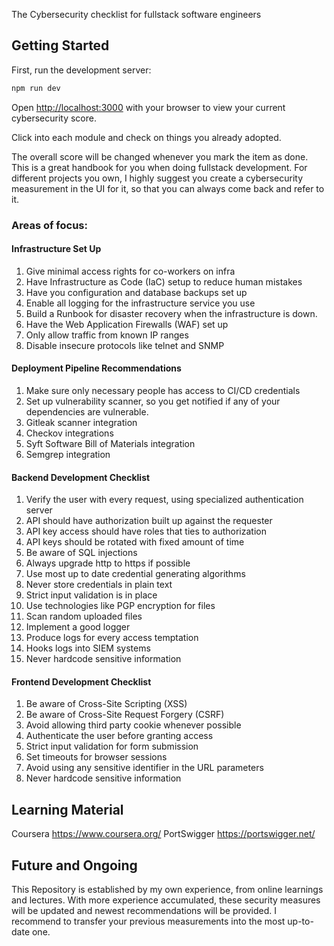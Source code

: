 The Cybersecurity checklist for fullstack software engineers

## Getting Started

First, run the development server:

```bash
npm run dev
```

Open [http://localhost:3000](http://localhost:3000) with your browser to view your current cybersecurity score.

Click into each module and check on things you already adopted.

The overall score will be changed whenever you mark the item as done. This is a great handbook for you when doing fullstack development.
For different projects you own, I highly suggest you create a cybersecurity measurement in the UI for it, so that you can always come back and refer to it.

### Areas of focus:

#### Infrastructure Set Up
1. Give minimal access rights for co-workers on infra
2. Have Infrastructure as Code (IaC) setup to reduce human mistakes
3. Have you configuration and database backups set up
4. Enable all logging for the infrastructure service you use
5. Build a Runbook for disaster recovery when the infrastructure is down.
6. Have the Web Application Firewalls (WAF) set up
7. Only allow traffic from known IP ranges
8. Disable insecure protocols like telnet and SNMP

#### Deployment Pipeline Recommendations
1. Make sure only necessary people has access to CI/CD credentials
2. Set up vulnerability scanner, so you get notified if any of your dependencies are vulnerable.
3. Gitleak scanner integration
4. Checkov integrations
5. Syft Software Bill of Materials integration
6. Semgrep integration

#### Backend Development Checklist
1. Verify the user with every request, using specialized authentication server
2. API should have authorization built up against the requester
3. API key access should have roles that ties to authorization
4. API keys should be rotated with fixed amount of time
5. Be aware of SQL injections
6. Always upgrade http to https if possible
7. Use most up to date credential generating algorithms
8. Never store credentials in plain text
9. Strict input validation is in place
10. Use technologies like PGP encryption for files
11. Scan random uploaded files
12. Implement a good logger
13. Produce logs for every access temptation
14. Hooks logs into SIEM systems
15. Never hardcode sensitive information

#### Frontend Development Checklist
1. Be aware of Cross-Site Scripting (XSS)
2. Be aware of Cross-Site Request Forgery (CSRF)
3. Avoid allowing third party cookie whenever possible
4. Authenticate the user before granting access
5. Strict input validation for form submission
6. Set timeouts for browser sessions
7. Avoid using any sensitive identifier in the URL parameters
8. Never hardcode sensitive information


## Learning Material
Coursera       https://www.coursera.org/
PortSwigger    https://portswigger.net/


## Future and Ongoing
This Repository is established by my own experience, from online learnings and lectures. With more experience accumulated, these security measures will be updated and newest recommendations will be provided.
I recommend to transfer your previous measurements into the most up-to-date one.